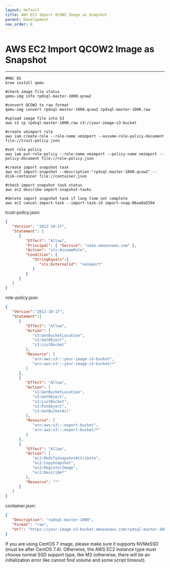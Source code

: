 ```yaml
---
layout: default
title: AWS EC2 Import QCOW2 Image as Snapshot
parent: Development
nav_order: 8
---
```


# AWS EC2 Import QCOW2 Image as Snapshot

---

```shell
#MAC OS
brew install qemu

#check image file status
qemu-img info rpdsql-master-1000.qcow2

#convert QCOW2 to raw format
qemu-img convert rpdsql-master-1000.qcow2 rpdsql-master-1000.raw 

#upload image file into S3
aws s3 cp rpdsql-master-1000.raw s3://your-image-s3-bucket

#create vmimport role
aws iam create-role --role-name vmimport --assume-role-policy-document file://trust-policy.json

#set role policy
aws iam put-role-policy --role-name vmimport --policy-name vmimport --policy-document file://role-policy.json

#create import snapshot task
aws ec2 import-snapshot --description "rpdsql-master-1000.qcow2" --disk-container file://container.json

#check import snapshot task status
aws ec2 describe-import-snapshot-tasks

#delete import snapshot task if long time not complete
aws ec2 cancel-import-task --import-task-id import-snap-06aa8a5584
```

trust-policy.json:

```json
{
   "Version": "2012-10-17",
   "Statement": [
      {
         "Effect": "Allow",
         "Principal": { "Service": "vmie.amazonaws.com" },
         "Action": "sts:AssumeRole",
         "Condition": {
            "StringEquals":{
               "sts:Externalid": "vmimport"
            }
         }
      }
   ]
}
```

role-policy.json:

```json
{
   "Version":"2012-10-17",
   "Statement":[
      {
         "Effect": "Allow",
         "Action": [
            "s3:GetBucketLocation",
            "s3:GetObject",
            "s3:ListBucket" 
         ],
         "Resource": [
            "arn:aws:s3:::your-image-s3-bucket",
            "arn:aws:s3:::your-image-s3-bucket/*"
         ]
      },
      {
         "Effect": "Allow",
         "Action": [
            "s3:GetBucketLocation",
            "s3:GetObject",
            "s3:ListBucket",
            "s3:PutObject",
            "s3:GetBucketAcl"
         ],
         "Resource": [
            "arn:aws:s3:::export-bucket",
            "arn:aws:s3:::export-bucket/*"
         ]
      },
      {
         "Effect": "Allow",
         "Action": [
            "ec2:ModifySnapshotAttribute",
            "ec2:CopySnapshot",
            "ec2:RegisterImage",
            "ec2:Describe*"
         ],
         "Resource": "*"
      }
   ]
}
```

container.json:

```json
{
   "Description": "rpdsql-master-1000",
   "Format": "raw",
   "Url": "https://your-image-s3-bucket.amazonaws.com/rpdsql-master-1000.raw"
}
```

If you are using CentOS 7 image, please make sure it supports NVMeSSD (must be after CentOS 7.4). Otherwise, the AWS EC2 instance type must choose normal SSD support type, like M3 (otherwise, there will be an initialization error like cannot find volume and some script timeout).
